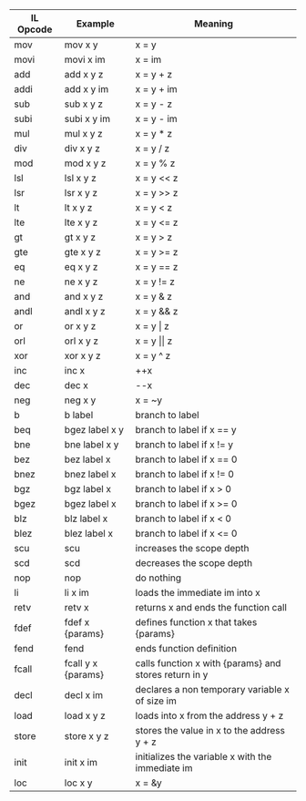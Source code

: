 | IL Opcode | Example            | Meaning                                               |
| --------- | ------------------ | ----------------------------------------------------- |
| mov       | mov x y            | x = y                                                 |
| movi      | movi x im          | x = im                                                |
| add       | add x y z          | x = y + z                                             |
| addi      | add x y im         | x = y + im                                            |
| sub       | sub x y z          | x = y - z                                             |
| subi      | subi x y im        | x = y - im                                            |
| mul       | mul x y z          | x = y * z                                             |
| div       | div x y z          | x = y / z                                             |
| mod       | mod x y z          | x = y % z                                             |
| lsl       | lsl x y z          | x = y << z                                            |
| lsr       | lsr x y z          | x = y >> z                                            |
| lt        | lt x y z           | x = y < z                                             |
| lte       | lte x y z          | x = y <= z                                            |
| gt        | gt x y z           | x = y > z                                             |
| gte       | gte x y z          | x = y >= z                                            |
| eq        | eq x y z           | x = y == z                                            |
| ne        | ne x y z           | x = y != z                                            |
| and       | and x y z          | x = y & z                                             |
| andl      | andl x y z         | x = y && z                                            |
| or        | or x y z           | x = y \| z                                            |
| orl       | orl x y z          | x = y \|\| z                                          |
| xor       | xor x y z          | x = y ^ z                                             |
| inc       | inc x              | ++x                                                   |
| dec       | dec x              | --x                                                   |
| neg       | neg x y            | x = ~y                                                |
| b         | b label            | branch to label                                       |
| beq       | bgez label x y     | branch to label if x == y                             |
| bne       | bne label x y      | branch to label if x != y                             |
| bez       | bez label x        | branch to label if x == 0                             |
| bnez      | bnez label x       | branch to label if x != 0                             |
| bgz       | bgz label x        | branch to label if x > 0                              |
| bgez      | bgez label x       | branch to label if x >= 0                             |
| blz       | blz label x        | branch to label if x < 0                              |
| blez      | blez label x       | branch to label if x <= 0                             |
| scu       | scu                | increases the scope depth                             |
| scd       | scd                | decreases the scope depth                             |
| nop       | nop                | do nothing                                            |
| li        | li x im            | loads the immediate im into x                         |
| retv      | retv x             | returns x and ends the function call                  |
| fdef      | fdef x {params}    | defines function x that takes {params}                |
| fend      | fend               | ends function definition                              |
| fcall     | fcall y x {params} | calls function x with {params} and stores return in y |
| decl      | decl x im          | declares a non temporary variable x of size im        |
| load      | load x y z         | loads into x from the address y + z                   |
| store     | store x y z        | stores the value in x to the address y + z            |
| init      | init x im          | initializes the variable x with the immediate im      |
| loc       | loc x y            | x = &y                                                |

